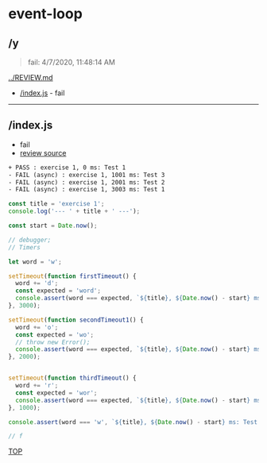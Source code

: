 # event-loop 

## /y

> fail: 4/7/2020, 11:48:14 AM 

[../REVIEW.md](../REVIEW.md)

* [/index.js](#indexjs) - fail

---

## /index.js

* fail
* [review source](./index.js)

```txt
+ PASS : exercise 1, 0 ms: Test 1
- FAIL (async) : exercise 1, 1001 ms: Test 3
- FAIL (async) : exercise 1, 2001 ms: Test 2
- FAIL (async) : exercise 1, 3003 ms: Test 1
```

```js
const title = 'exercise 1';
console.log('--- ' + title + ' ---');

const start = Date.now();

// debugger;
// Timers

let word = 'w';

setTimeout(function firstTimeout() {
  word += 'd';
  const expected = 'word';
  console.assert(word === expected, `${title}, ${Date.now() - start} ms: Test 1`);
}, 3000);

setTimeout(function secondTimeout1() {
  word += 'o';
  const expected = 'wo';
  // throw new Error();
  console.assert(word === expected, `${title}, ${Date.now() - start} ms: Test 2`);
}, 2000);


setTimeout(function thirdTimeout() {
  word += 'r';
  const expected = 'wor';
  console.assert(word === expected, `${title}, ${Date.now() - start} ms: Test 3`);
}, 1000);

console.assert(word === 'w', `${title}, ${Date.now() - start} ms: Test 1`);

// f

```

[TOP](#event-loop)

